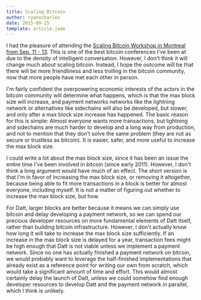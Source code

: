 ```yaml
---
title: Scaling Bitcoin
author: ryanxcharles
date: 2015-09-15
template: article.jade
---
```


I had the pleasure of attending the [Scaling Bitcoin Workshop in Montreal from
Sep. 11 - 13](https://scalingbitcoin.org/montreal2015/). This is one of the
best bitcoin conferences I've been at due to the density of intelligent
conversation. However, I don't think it will change much about scaling bitcoin.
Instead, I hope the outcome will be that there will be more friendliness and
less trolling in the bitcoin community, now that more people have met each
other in person.

I'm fairly confident the overpowering economic interests of the actors in the
bitcoin community will determine what happens, which is that the max block size
will increase, and payment networks networks like the lightning network or
alternatives like sidechains will also be developed, but slower, and only after
a max block size increase has happened. The basic reason for this is simple:
Almost everyone wants more transactions, but lightning and sidechains are much
harder to develop and a long way from production, and not to mention that they
don't solve the same problem (they are not as secure or trustless as bitcoin).
It is easier, safer, and more useful to increase the max block size.

I could write a lot about the max block size, since it has been an issue the
entire time I've been involved in bitcoin (since early 2011). However, I don't
think a long argument would have much of an effect. The short version is that
I'm in favor of increasing the max block size, or removing it altogether,
because being able to fit more transactions in a block is better for almost
everyone, including myself. It is not a matter of figuring out whether to
increase the max block size, but how.

For Datt, larger blocks are better because it means we can simply use bitcoin
and delay developing a payment network, so we can spend our precious developer
resources on more fundamental elements of Datt itself, rather than building
bitcoin infrastructure. However, I don't actually know how long it will take to
increase the max block size sufficiently. If an increase in the max block size
is delayed for a year, transaction fees might be high enough that Datt is not
viable unless we implement a payment network. Since no one has actually
finished a payment network on bitcoin, we would probably want to leverage the
half-finished implementations that already exist as a reference point for
writing our own from scratch, which would take a significant amount of time and
effort. This would almost certainly delay the launch of Datt, unless we could
somehow find enough developer resources to develop Datt and the payment network
in parallel, which I think is unlikely.
